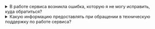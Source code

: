 <details>

<summary>В работе сервиса возникла ошибка, которую я не могу исправить, куда обратиться?</summary>

Обратитесь в [техническую поддержку](/ru/contacts) VK Cloud.

</details>

<details>

<summary>Какую информацию предоставлять при обращении в техническую поддержку по работе сервиса?</summary>

- Точное время возникновения проблемы.
- [Идентификатор](/ru/tools-for-using-services/account/service-management/project-settings/manage#poluchenie_identifikatora_proekta) проекта [личного кабинета](https://msk.cloud.vk.com/app/), в котором возникла проблема.
- Название пула рабочих столов, если их в проекте несколько.
- Название рабочего стола, если проблема возникла с конкретным рабочим столом.
- Пользователь, от имени которого вы пытаетесь выполнить действия.
- Подробное описание проблемы и способ ее воспроизведения. Рекомендуется приложить скриншоты.

</details>
